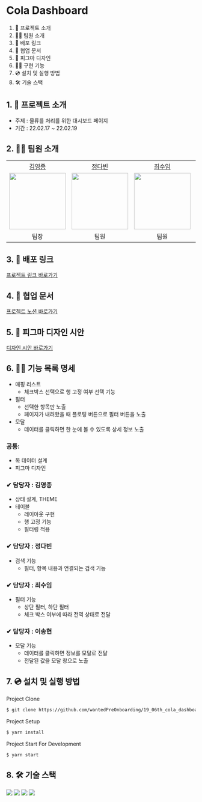 # Cola Dashboard

1. 💁 프로젝트 소개
2. 👋🏻 팀원 소개
3. 🔗 배포 링크
4. 📄 협업 문서
5. 🌈 피그마 디자인 
6. 👩‍💻 구현 기능
7. 💿 설치 및 실행 방법
8. 🛠️ 기술 스택

## 1. 💁 프로젝트 소개

- 주제 : 물류를 처리를 위한 대시보드 페이지
- 기간 : 22.02.17 ~ 22.02.19

## 2. 👋🏻 팀원 소개

<table>

  <tr align="center">
    <td><a href='https://github.com/yeongjong310'>김영종</a></td>
    <td><a href="https://github.com/b41-41">정다빈</a></td>
    <td><a href="https://github.com/leechoiswim1">최수임</a></td>
    <td><a href="https://github.com/vi2920va">이송현</a></td>
  </tr>

  <tr align="center">
    <td><img src="https://avatars.githubusercontent.com/u/39623897?v=4" width="150px"/></td>
    <td><img src="https://avatars.githubusercontent.com/u/90027202?v=4"  width="150px"/></td>
    <td><img src="https://avatars.githubusercontent.com/u/85476908?v=4" width="150px"/></td>
    <td><img src="https://avatars.githubusercontent.com/u/76679130?v=4" width="150px"/></td>

  </tr>

  <tr align="center">
  <td>팀장</td>
  <td>팀원</td>
  <td>팀원</td>
  <td>팀원</td>
  </tr>

</table>

## 3. 🔗 배포 링크

[프로젝트 링크 바로가기](https://dashboard-1919.netlify.app)

## 4. 📄 협업 문서

[프로젝트 노션 바로가기](https://www.notion.so/3-2-85a8e70f1c134a4f975f0ffc91f0c06e)

## 5. 🌈 피그마 디자인 시안
[디자인 시안 바로가기](https://www.figma.com/file/GposUi3IM0v3MQoDHyS18X/%EC%98%81%EC%A2%85%EC%83%81%EC%82%AC?node-id=12%3A2)

## 6. 👩‍💻 기능 목록 명세

- 매핑 리스트
  - 체크박스 선택으로 행 고정 여부 선택 기능
- 필터
  - 선택한 항목만 노출
  - 페이지가 내려왔을 때 플로팅 버튼으로 필터 버튼을 노출
- 모달
  - 데이터를 클릭하면 한 눈에 볼 수 있도록 상세 정보 노출

### 공통:
- 목 데이터 설계
- 피그마 디자인

### ✔ 담당자 : 김영종

- 상태 설계, THEME
- 테이블
  - 레이아웃 구현
  - 행 고정 기능
  - 필터링 적용

### ✔ 담당자 : 정다빈

- 검색 기능
  - 필터, 항목 내용과 연결되는 검색 기능

### ✔ 담당자 : 최수임

- 필터 기능
  - 상단 필터, 하단 필터
  - 체크 박스 여부에 따라 전역 상태로 전달

### ✔ 담당자 : 이송현

- 모달 기능
  - 데이터를 클릭하면 정보를 모달로 전달
  - 전달된 값을 모달 창으로 노출

## 7. 💿 설치 및 실행 방법

Project Clone

```bash
$ git clone https://github.com/wantedPreOnboarding/19_06th_cola_dashboard.git
```

Project Setup

```bash
$ yarn install
```

Project Start For Development

```bash
$ yarn start
```

## 8. 🛠️ 기술 스택

<div>
<img src="https://img.shields.io/badge/react-61DAFB?style=for-the-badge&logo=react&logoColor=black"/>
<img src="https://img.shields.io/badge/TypeScript-007ACC?style=for-the-badge&logo=typescript&logoColor=white"/>
<img src="https://img.shields.io/badge/git-flow-brightgreen?style=for-the-badge&logo"/>
<img src="https://img.shields.io/badge/redux-BF6C97?style=for-the-badge&logo=redux&logoColor=black"/>
</div>
